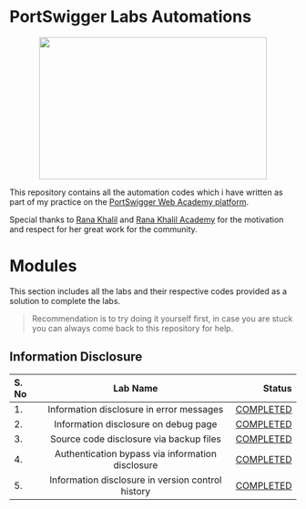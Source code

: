 # PortSwigger Labs Automations

<p align="center"><img src="https://pbs.twimg.com/media/EZB5wifXkAAK0Hg?format=png&name=large" width="400" height="250"></p>

This repository contains all the automation codes which i have written as part of my practice on the [PortSwigger Web Academy platform](https://portswigger.net/web-security). 

Special thanks to [Rana Khalil](https://twitter.com/rana__khalil) and [Rana Khalil Academy](https://academy.ranakhalil.com/) for the motivation and respect for her great work for the community.

# Modules

This section includes all the labs and their respective codes provided as a solution to complete the labs. 

> Recommendation is to try doing it yourself first, in case you are stuck you can always come back to this repository for help.

## Information Disclosure

| S. No  |          Lab Name                                       |                    Status                           | 
| :---------------- | :------: | ----: |
| 1.     | Information disclosure in error messages                |     [COMPLETED](<Information Disclosure/lab1.py>)   |  
| 2.     | Information disclosure on debug page                    |     [COMPLETED](<Information Disclosure/lab2.py>)   |  
| 3.     | Source code disclosure via backup files                 |     [COMPLETED](<Information Disclosure/lab3.py>)   |  
| 4.     | Authentication bypass via information disclosure        |     [COMPLETED](<Information Disclosure/lab4.py>)   | 
| 5.     | Information disclosure in version control history       |     [COMPLETED](<Information Disclosure/lab5.py>)   | 
